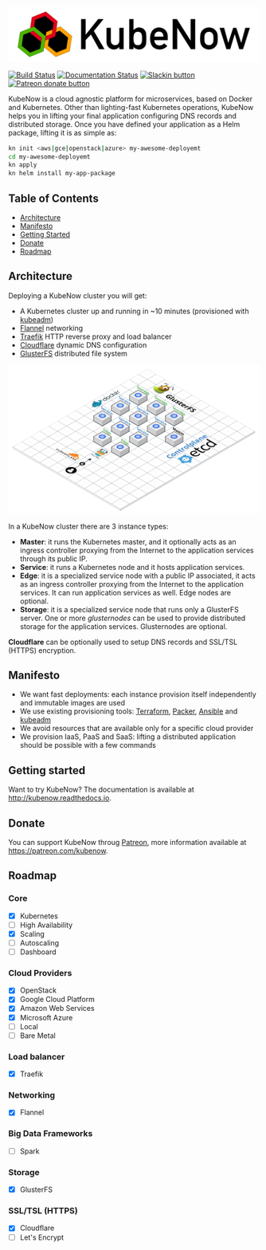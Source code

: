 ![architecture](img/logo_wide_50dpi.png)

[![Build Status](https://travis-ci.org/kubenow/KubeNow.svg?branch=master)](https://travis-ci.org/kubenow/KubeNow)
[![Documentation Status](https://readthedocs.org/projects/kubenow/badge/?version=master)](http://kubenow.readthedocs.io)
<span class="badge-slack"><a href="https://kubenow-slackin.herokuapp.com" title="Invite yourself to our Slack team"><img src="https://kubenow-slackin.herokuapp.com/badge.svg" alt="Slackin button"/></a></span>
<span class="badge-patreon"><a href="https://patreon.com/kubenow" title="Donate to this project using Patreon"><img src="https://img.shields.io/badge/patreon-donate-yellow.svg" alt="Patreon donate button" /></a></span>

KubeNow is a cloud agnostic platform for microservices, based on Docker and Kubernetes. Other than lighting-fast Kubernetes operations, KubeNow helps you in lifting your final application configuring DNS records and distributed storage. Once you have defined your application as a Helm package, lifting it is as simple as:

```bash
kn init <aws|gce|openstack|azure> my-awesome-deployemt
cd my-awesome-deployemt
kn apply
kn helm install my-app-package
```

## Table of Contents

- [Architecture](#architecture)
- [Manifesto](#manifesto)
- [Getting Started](#getting-started)
- [Donate](#donate)
- [Roadmap](#roadmap)

## Architecture
Deploying a KubeNow cluster you will get:

 - A Kubernetes cluster up and running in ~10 minutes (provisioned with [kubeadm](http://kubernetes.io/docs/getting-started-guides/kubeadm/))
 - [Flannel](https://github.com/coreos/flannel) networking
 - [Traefik](https://traefik.io/) HTTP reverse proxy and load balancer
 - [Cloudflare](https://www.cloudflare.com/) dynamic DNS configuration
 - [GlusterFS](https://www.gluster.org/) distributed file system

![architecture](img/architecture.png)

In a KubeNow cluster there are 3 instance types:

- **Master**: it runs the Kubernetes master, and it optionally acts as an ingress controller proxying from the Internet to the application services through its public IP.
- **Service**: it runs a Kubernetes node and it hosts application services.
- **Edge**: it is a specialized service node with a public IP associated, it acts as an ingress controller proxying from the Internet to the application services. It can run application services as well. Edge nodes are optional.
- **Storage**: it is a specialized service node that runs only a GlusterFS server. One or more *glusternodes* can be used to provide distributed storage for the application services. Glusternodes are optional.

**Cloudflare** can be optionally used to setup DNS records and SSL/TSL (HTTPS) encryption.

## Manifesto

- We want fast deployments: each instance provision itself independently and immutable images are used
- We use existing provisioning tools: [Terraform](https://www.terraform.io/), [Packer](https://www.packer.io/), [Ansible](https://www.ansible.com/) and [kubeadm](http://kubernetes.io/docs/getting-started-guides/kubeadm)
- We avoid resources that are available only for a specific cloud provider
- We provision IaaS, PaaS and SaaS: lifting a distributed application should be possible with a few commands

## Getting started
Want to try KubeNow? The documentation is available at http://kubenow.readthedocs.io.

## Donate
You can support KubeNow throug [Patreon](https://patreon.com/kubenow), more information available at https://patreon.com/kubenow.

## Roadmap

### Core
- [x] Kubernetes
- [ ] High Availability
- [x] Scaling
- [ ] Autoscaling
- [ ] Dashboard

### Cloud Providers
- [x] OpenStack
- [x] Google Cloud Platform
- [x] Amazon Web Services
- [x] Microsoft Azure
- [ ] Local
- [ ] Bare Metal

### Load balancer
- [x] Traefik

### Networking
- [x] Flannel

### Big Data Frameworks
- [ ] Spark

### Storage
- [x] GlusterFS

### SSL/TSL (HTTPS)
- [x] Cloudflare
- [ ] Let's Encrypt
